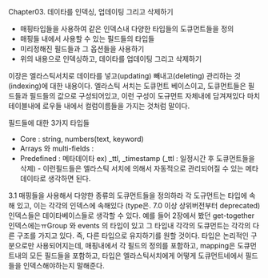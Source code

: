  Chapter03. 데이타를 인덱싱, 업데이팅 그리고 삭제하기 
- 매핑타입들을 사용하여 같은 인덱스내 다양한 타입들의 도큐먼트들을 정의
- 매핑들 내에서 사용할 수 있는 필드들의 타입들
- 미리정해진 필드들과 그 옵션들을 사용하기
- 위의 내용으로 인덱싱하고, 데이타를 업데이팅 그리고 삭제하기

이장은 엘라스틱서치로 데이타를 넣고(updating) 빼내고(deleting) 관리하는 것(indexing)에 대한 내용이다. 
엘라스틱 서치는 도큐먼트 베이스이고, 도큐먼트들은 필드들과 필드들의 값으로 구성되어있고, 이런 구성이 도규먼트 자체내에 담겨져있다 
마치 테이블내에 로우들 내에서 컬럼이름들을 가지는 것처럼 말이다. 

필드들에 대한 3가지 타입들
- Core : string, numbers(text, keyword)
- Arrays 와 multi-fields : 
- Predefined : 메타데이타  ex) _ttl, _timestamp  (_ttl : 일정시간 후 도큐먼트들을 삭제) - 이런필드들은 엘라스틱 서치에 의해서 자동적으로 관리되어질 수 있는 메타데이타로 생각하면 된다.


3.1 매핑들을 사용해서 다양한 종류의 도큐먼트들을 정의하라
각 도규먼트는 타입에 속해 있고, 이는 각각의 인덱스에 속해있다  (type은. 7.0 이상 상위버전부터 deprecated)
인덱스들은 데이타베이스들로 생각할 수 있다. 예를 들어 2장에서 봤던 get-together 인덱스에는ㅠGroup 와 events 의 타입이 있고 그 타입내 각각의 도큐먼트는 
각각의 다른 구조를 가지고 있다. 즉, 다른 타입으로 유지하기를 원할 것이다. 
타입은 논리적인 구분으로만 사용되어지는데, 
매핑내에서 각 필드의 정의를 포함하고, mapping은 도큐먼트내의 모든 필드들을 포함하고, 타입은 엘라스틱서치에게 어떻게 도큐먼트네에서 필드들을 인덱스해야하는지 말해준다.

